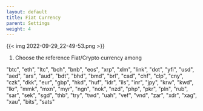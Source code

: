 ```yaml
---
layout: default
title: Fiat Currency
parent: Settings
weight: 4
---
```


{{< img 2022-09-29_22-49-53.png >}}

1. Choose the reference Fiat/Crypto currency
among 

  "btc",
  "eth",
  "ltc",
  "bch",
  "bnb",
  "eos",
  "xrp",
  "xlm",
  "link",
  "dot",
  "yfi",
  "usd",
  "aed",
  "ars",
  "aud",
  "bdt",
  "bhd",
  "bmd",
  "brl",
  "cad",
  "chf",
  "clp",
  "cny",
  "czk",
  "dkk",
  "eur",
  "gbp",
  "hkd",
  "huf",
  "idr",
  "ils",
  "inr",
  "jpy",
  "krw",
  "kwd",
  "lkr",
  "mmk",
  "mxn",
  "myr",
  "ngn",
  "nok",
  "nzd",
  "php",
  "pkr",
  "pln",
  "rub",
  "sar",
  "sek",
  "sgd",
  "thb",
  "try",
  "twd",
  "uah",
  "vef",
  "vnd",
  "zar",
  "xdr",
  "xag",
  "xau",
  "bits",
  "sats"
  
